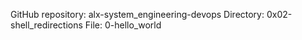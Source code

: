 GitHub repository: alx-system_engineering-devops
Directory: 0x02-shell_redirections
File: 0-hello_world
